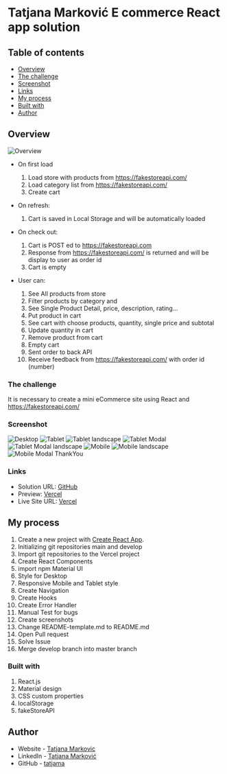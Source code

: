 # Tatjana Marković E commerce React app solution

## Table of contents

  - [Overview](#overview)
  - [The challenge](#the-challenge)
  - [Screenshot](#screenshot)
  - [Links](#links)
  - [My process](#my-process)
  - [Built with](#built-with)
  - [Author](#author)

## Overview
![Overview](./screenshots/eCommerce.jpg)

- On first load
  1. Load store with products from  https://fakestoreapi.com/
  2. Load category list from https://fakestoreapi.com/
  3. Create cart

- On refresh: 
  1. Cart is saved in Local Storage and will be automatically loaded

- On check out:
    1. Cart is POST ed to https://fakestoreapi.com
    2. Response from https://fakestoreapi.com/ is returned and will be display to user as order id
    3. Cart is empty

- User can:
    1. See All products from store 
    2. Filter products by category and 
    3. See Single Product Detail, price, description, rating...
    4. Put product in cart
    5. See cart with choose products, quantity, single price and subtotal
    6. Update quantity in cart
    7. Remove product from cart
    8. Empty cart
    9. Sent order to back API
    10. Receive feedback from https://fakestoreapi.com/ with order id (number)  
### The challenge

It is necessary to create a mini eCommerce site using React and https://fakestoreapi.com/
### Screenshot

![Desktop  ](./screenshots/dt.png)
![Tablet ](./screenshots/tablet.png)
![Tablet landscape ](./screenshots/tablet-ls.png)
![Tablet Modal ](./screenshots/tablet-modal.png)
![Tablet Modal landscape ](./screenshots/tablet-modal-ls.png)
![Mobile ](./screenshots/mobile.png)
![Mobile landscape ](./screenshots/mobile-ls.png)
![Mobile Modal ThankYou](./screenshots/mobile-thank.png)

### Links

- Solution URL: [GitHub](https://github.com/tatjama/zadatak9-e-commerce-app-react/tree/develop)
- Preview: [Vercel](https://zadatak9-e-commerce-app-react-hpf6c3k6r-tatjana.vercel.app/)
- Live Site URL: [Vercel](https://zadatak9-e-commerce-app-react.vercel.app/)

## My process

1. Create a new project with [Create React App](https://github.com/facebook/create-react-app).
2. Initializing git repositories main and develop
3. Import git repositories to the Vercel project
4. Create React Components
5. import npm Material UI
6. Style for Desktop 
7. Responsive Mobile and Tablet style
8. Create Navigation
9. Create Hooks
10. Create Error Handler
11. Manual Test for bugs
12. Create screenshots
13. Change README-template.md to README.md
14. Open Pull request
15. Solve Issue
16. Merge develop branch into master branch
### Built with

1. React.js
2. Material design
3. CSS custom properties
4. localStorage
5. fakeStoreAPI
## Author

- Website - [Tatjana Markovic](https://my-react-portfolio-tatjana.vercel.app/)
- LinkedIn - [Tatjana Marković](https://www.linkedin.com/in/tatjana-markovi%C4%87-919501189/)
- GitHub - [tatjama](https://github.com/tatjama)


